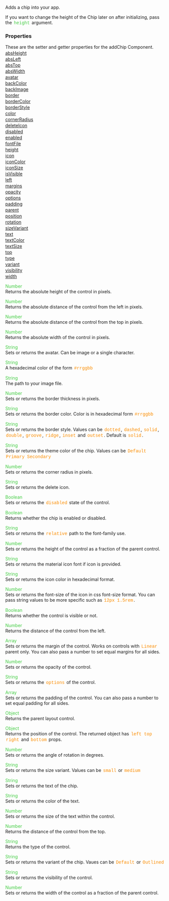 Adds a chip into your app.

 If you want to change the height of the Chip later on after initializing, pass the <span style="color:#4c4; font-family:Courier, monospace; font-size:100%; padding:0px 2px;">height</span> argument.

<style>.samp { margin-top: 2px; } </style><h3>Properties</h3>These are the setter and getter properties for the addChip Component.
<div class="samp"><a href="#absheight-0" data-transition="pop" data-rel="popup" class="ui-link">absHeight </a></div><div class="samp"><a href="#absleft-5" data-transition="pop" data-rel="popup" class="ui-link">absLeft </a></div><div class="samp"><a href="#abstop-10" data-transition="pop" data-rel="popup" class="ui-link">absTop </a></div><div class="samp"><a href="#abswidth-15" data-transition="pop" data-rel="popup" class="ui-link">absWidth </a></div><div class="samp"><a href="#avatar-20" data-transition="pop" data-rel="popup" class="ui-link">avatar </a></div><div class="samp"><a href="#backcolor-25" data-transition="pop" data-rel="popup" class="ui-link">backColor </a></div><div class="samp"><a href="#backimage-30" data-transition="pop" data-rel="popup" class="ui-link">backImage </a></div><div class="samp"><a href="#border-35" data-transition="pop" data-rel="popup" class="ui-link">border </a></div><div class="samp"><a href="#bordercolor-40" data-transition="pop" data-rel="popup" class="ui-link">borderColor </a></div><div class="samp"><a href="#borderstyle-45" data-transition="pop" data-rel="popup" class="ui-link">borderStyle </a></div><div class="samp"><a href="#color-50" data-transition="pop" data-rel="popup" class="ui-link">color </a></div><div class="samp"><a href="#cornerradius-55" data-transition="pop" data-rel="popup" class="ui-link">cornerRadius </a></div><div class="samp"><a href="#deleteicon-60" data-transition="pop" data-rel="popup" class="ui-link">deleteIcon </a></div><div class="samp"><a href="#disabled-65" data-transition="pop" data-rel="popup" class="ui-link">disabled </a></div><div class="samp"><a href="#enabled-70" data-transition="pop" data-rel="popup" class="ui-link">enabled </a></div><div class="samp"><a href="#fontfile-75" data-transition="pop" data-rel="popup" class="ui-link">fontFile </a></div><div class="samp"><a href="#height-80" data-transition="pop" data-rel="popup" class="ui-link">height </a></div><div class="samp"><a href="#icon-85" data-transition="pop" data-rel="popup" class="ui-link">icon </a></div><div class="samp"><a href="#iconcolor-90" data-transition="pop" data-rel="popup" class="ui-link">iconColor </a></div><div class="samp"><a href="#iconsize-95" data-transition="pop" data-rel="popup" class="ui-link">iconSize </a></div><div class="samp"><a href="#isvisible-100" data-transition="pop" data-rel="popup" class="ui-link">isVisible </a></div><div class="samp"><a href="#left-105" data-transition="pop" data-rel="popup" class="ui-link">left </a></div><div class="samp"><a href="#margins-110" data-transition="pop" data-rel="popup" class="ui-link">margins </a></div><div class="samp"><a href="#opacity-115" data-transition="pop" data-rel="popup" class="ui-link">opacity </a></div><div class="samp"><a href="#options-120" data-transition="pop" data-rel="popup" class="ui-link">options </a></div><div class="samp"><a href="#padding-125" data-transition="pop" data-rel="popup" class="ui-link">padding </a></div><div class="samp"><a href="#parent-130" data-transition="pop" data-rel="popup" class="ui-link">parent </a></div><div class="samp"><a href="#position-135" data-transition="pop" data-rel="popup" class="ui-link">position </a></div><div class="samp"><a href="#rotation-140" data-transition="pop" data-rel="popup" class="ui-link">rotation </a></div><div class="samp"><a href="#sizevariant-145" data-transition="pop" data-rel="popup" class="ui-link">sizeVariant </a></div><div class="samp"><a href="#text-150" data-transition="pop" data-rel="popup" class="ui-link">text </a></div><div class="samp"><a href="#textcolor-155" data-transition="pop" data-rel="popup" class="ui-link">textColor </a></div><div class="samp"><a href="#textsize-160" data-transition="pop" data-rel="popup" class="ui-link">textSize </a></div><div class="samp"><a href="#top-165" data-transition="pop" data-rel="popup" class="ui-link">top </a></div><div class="samp"><a href="#type-170" data-transition="pop" data-rel="popup" class="ui-link">type </a></div><div class="samp"><a href="#variant-175" data-transition="pop" data-rel="popup" class="ui-link">variant </a></div><div class="samp"><a href="#visibility-180" data-transition="pop" data-rel="popup" class="ui-link">visibility </a></div><div class="samp"><a href="#width-185" data-transition="pop" data-rel="popup" class="ui-link">width </a></div>
<div data-role="popup" id="absheight-0" class="ui-content"><p><span style="color:#4c4;">Number</span><br>Returns the absolute height of the control in pixels.</p></div><div data-role="popup" id="absleft-5" class="ui-content"><p><span style="color:#4c4;">Number</span><br>Returns the absolute distance of the control from the left in pixels.</p></div><div data-role="popup" id="abstop-10" class="ui-content"><p><span style="color:#4c4;">Number</span><br>Returns the absolute distance of the control from the top in pixels.</p></div><div data-role="popup" id="abswidth-15" class="ui-content"><p><span style="color:#4c4;">Number</span><br>Returns the absolute width of the control in pixels.</p></div><div data-role="popup" id="avatar-20" class="ui-content"><p><span style="color:#4c4;">String</span><br>Sets or returns the avatar. Can be image or a single character.</p></div><div data-role="popup" id="backcolor-25" class="ui-content"><p><span style="color:#4c4;">String</span><br>A hexadecimal color of the form <span style="color:#fb8c00; font-family:Courier&#44; monospace; font-size:100%; padding:0px 2px;">#rrggbb</span></p></div><div data-role="popup" id="backimage-30" class="ui-content"><p><span style="color:#4c4;">String</span><br>The path to your image file.</p></div><div data-role="popup" id="border-35" class="ui-content"><p><span style="color:#4c4;">Number</span><br>Sets or returns the border thickness in pixels.</p></div><div data-role="popup" id="bordercolor-40" class="ui-content"><p><span style="color:#4c4;">String</span><br>Sets or returns the border color. Color is in hexadecimal form <span style="color:#fb8c00; font-family:Courier&#44; monospace; font-size:100%; padding:0px 2px;">#rrggbb</span></p></div><div data-role="popup" id="borderstyle-45" class="ui-content"><p><span style="color:#4c4;">String</span><br>Sets or returns the border style. Values can be <span style="color:#fb8c00; font-family:Courier&#44; monospace; font-size:100%; padding:0px 2px;">dotted</span>&#44; <span style="color:#fb8c00; font-family:Courier&#44; monospace; font-size:100%; padding:0px 2px;">dashed</span>&#44; <span style="color:#fb8c00; font-family:Courier&#44; monospace; font-size:100%; padding:0px 2px;">solid</span>&#44; <span style="color:#fb8c00; font-family:Courier&#44; monospace; font-size:100%; padding:0px 2px;">double</span>&#44; <span style="color:#fb8c00; font-family:Courier&#44; monospace; font-size:100%; padding:0px 2px;">groove</span>&#44; <span style="color:#fb8c00; font-family:Courier&#44; monospace; font-size:100%; padding:0px 2px;">ridge</span>&#44; <span style="color:#fb8c00; font-family:Courier&#44; monospace; font-size:100%; padding:0px 2px;">inset</span> and <span style="color:#fb8c00; font-family:Courier&#44; monospace; font-size:100%; padding:0px 2px;">outset</span>. Default is <span style="color:#fb8c00; font-family:Courier&#44; monospace; font-size:100%; padding:0px 2px;">solid</span>.</p></div><div data-role="popup" id="color-50" class="ui-content"><p><span style="color:#4c4;">String</span><br>Sets or returns the theme color of the chip. Values can be <span style="color:#fb8c00; font-family:Courier&#44; monospace; font-size:100%; padding:0px 2px;">Default</span> <span style="color:#fb8c00; font-family:Courier&#44; monospace; font-size:100%; padding:0px 2px;">Primary</span> <span style="color:#fb8c00; font-family:Courier&#44; monospace; font-size:100%; padding:0px 2px;">Secondary</span></p></div><div data-role="popup" id="cornerradius-55" class="ui-content"><p><span style="color:#4c4;">Number</span><br>Sets or returns the corner radius in pixels.</p></div><div data-role="popup" id="deleteicon-60" class="ui-content"><p><span style="color:#4c4;">String</span><br>Sets or returns the delete icon.</p></div><div data-role="popup" id="disabled-65" class="ui-content"><p><span style="color:#4c4;">Boolean</span><br>Sets or returns the <span style="color:#fb8c00; font-family:Courier&#44; monospace; font-size:100%; padding:0px 2px;">disabled</span> state of the control.</p></div><div data-role="popup" id="enabled-70" class="ui-content"><p><span style="color:#4c4;">Boolean</span><br>Returns whether the chip is enabled or disabled.</p></div><div data-role="popup" id="fontfile-75" class="ui-content"><p><span style="color:#4c4;">String</span><br>Sets or returns the <span style="color:#fb8c00; font-family:Courier&#44; monospace; font-size:100%; padding:0px 2px;">relative</span> path to the font-family use.</p></div><div data-role="popup" id="height-80" class="ui-content"><p><span style="color:#4c4;">Number</span><br>Sets or returns the height of the control as a fraction of the parent control.</p></div><div data-role="popup" id="icon-85" class="ui-content"><p><span style="color:#4c4;">String</span><br>Sets or returns the material icon font if icon is provided.</p></div><div data-role="popup" id="iconcolor-90" class="ui-content"><p><span style="color:#4c4;">String</span><br>Sets or returns the icon color in hexadecimal format.</p></div><div data-role="popup" id="iconsize-95" class="ui-content"><p><span style="color:#4c4;">Number</span><br>Sets or returns the font-size of the icon in css font-size format. You can pass string values to be more specific such as <span style="color:#fb8c00; font-family:Courier&#44; monospace; font-size:100%; padding:0px 2px;">12px</span> <span style="color:#fb8c00; font-family:Courier&#44; monospace; font-size:100%; padding:0px 2px;">1.5rem</span>.</p></div><div data-role="popup" id="isvisible-100" class="ui-content"><p><span style="color:#4c4;">Boolean</span><br>Returns whether the control is visible or not.</p></div><div data-role="popup" id="left-105" class="ui-content"><p><span style="color:#4c4;">Number</span><br>Returns the distance of the control from the left.</p></div><div data-role="popup" id="margins-110" class="ui-content"><p><span style="color:#4c4;">Array</span><br>Sets or returns the margin of the control. Works on controls with <span style="color:#fb8c00; font-family:Courier&#44; monospace; font-size:100%; padding:0px 2px;">Linear</span> parent only. You can also pass a number to set equal margins for all sides.</p></div><div data-role="popup" id="opacity-115" class="ui-content"><p><span style="color:#4c4;">Number</span><br>Sets or returns the opacity of the control.</p></div><div data-role="popup" id="options-120" class="ui-content"><p><span style="color:#4c4;">String</span><br>Sets or returns the <span style="color:#fb8c00; font-family:Courier&#44; monospace; font-size:100%; padding:0px 2px;">options</span> of the control.</p></div><div data-role="popup" id="padding-125" class="ui-content"><p><span style="color:#4c4;">Array</span><br>Sets or returns the padding of the control. You can also pass a number to set equal padding for all sides.</p></div><div data-role="popup" id="parent-130" class="ui-content"><p><span style="color:#4c4;">Object</span><br>Returns the parent layout control.</p></div><div data-role="popup" id="position-135" class="ui-content"><p><span style="color:#4c4;">Object</span><br>Returns the position of the control. The returned object has <span style="color:#fb8c00; font-family:Courier&#44; monospace; font-size:100%; padding:0px 2px;">left</span> <span style="color:#fb8c00; font-family:Courier&#44; monospace; font-size:100%; padding:0px 2px;">top</span> <span style="color:#fb8c00; font-family:Courier&#44; monospace; font-size:100%; padding:0px 2px;">right</span> and <span style="color:#fb8c00; font-family:Courier&#44; monospace; font-size:100%; padding:0px 2px;">bottom</span> props.</p></div><div data-role="popup" id="rotation-140" class="ui-content"><p><span style="color:#4c4;">Number</span><br>Sets or returns the angle of rotation in degrees.</p></div><div data-role="popup" id="sizevariant-145" class="ui-content"><p><span style="color:#4c4;">String</span><br>Sets or returns the size variant. Values can be <span style="color:#fb8c00; font-family:Courier&#44; monospace; font-size:100%; padding:0px 2px;">small</span> or <span style="color:#fb8c00; font-family:Courier&#44; monospace; font-size:100%; padding:0px 2px;">medium</span></p></div><div data-role="popup" id="text-150" class="ui-content"><p><span style="color:#4c4;">String</span><br>Sets or returns the text of the chip.</p></div><div data-role="popup" id="textcolor-155" class="ui-content"><p><span style="color:#4c4;">String</span><br>Sets or returns the color of the text.</p></div><div data-role="popup" id="textsize-160" class="ui-content"><p><span style="color:#4c4;">Number</span><br>Sets or returns the size of the text within the control.</p></div><div data-role="popup" id="top-165" class="ui-content"><p><span style="color:#4c4;">Number</span><br>Returns the distance of the control from the top.</p></div><div data-role="popup" id="type-170" class="ui-content"><p><span style="color:#4c4;">String</span><br>Returns the type of the control.</p></div><div data-role="popup" id="variant-175" class="ui-content"><p><span style="color:#4c4;">String</span><br>Sets or returns the variant of the chip. Vaues can be <span style="color:#fb8c00; font-family:Courier&#44; monospace; font-size:100%; padding:0px 2px;">Default</span> or <span style="color:#fb8c00; font-family:Courier&#44; monospace; font-size:100%; padding:0px 2px;">Outlined</span></p></div><div data-role="popup" id="visibility-180" class="ui-content"><p><span style="color:#4c4;">String</span><br>Sets or returns the visibility of the control.</p></div><div data-role="popup" id="width-185" class="ui-content"><p><span style="color:#4c4;">Number</span><br>Sets or returns the width of the control as a fraction of the parent control.</p></div>
